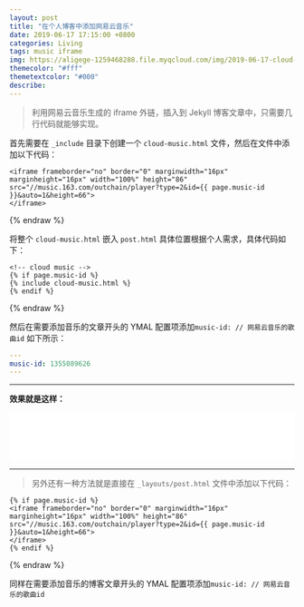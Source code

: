 ```yaml
---
layout: post
title: "在个人博客中添加网易云音乐"
date: 2019-06-17 17:15:00 +0800
categories: Living
tags: music iframe
img: https://aligege-1259468288.file.myqcloud.com/img/2019-06-17-cloud-music.jpg
themecolor: "#fff"
themetextcolor: "#000"
describe: 
---
```


> 利用网易云音乐生成的 iframe 外链，插入到 Jekyll 博客文章中，只需要几行代码就能够实现。

<!--more-->

首先需要在 `_include` 目录下创建一个 `cloud-music.html` 文件，然后在文件中添加以下代码：

```html{% raw %}
<iframe frameborder="no" border="0" marginwidth="16px" marginheight="16px" width="100%" height="86"
src="//music.163.com/outchain/player?type=2&id={{ page.music-id }}&auto=1&height=66">
</iframe>
```
{% endraw %}

将整个 `cloud-music.html` 嵌入 `post.html` 具体位置根据个人需求，具体代码如下：

```liquid{% raw %}
<!-- cloud music -->
{% if page.music-id %}
{% include cloud-music.html %}
{% endif %}
```
{% endraw %}

然后在需要添加音乐的文章开头的 YMAL 配置项添加`music-id: // 网易云音乐的歌曲id` 如下所示：

```yml
---
music-id: 1355089626
---
```

---

**效果就是这样：**
<iframe frameborder="no" border="0" marginwidth="16px" marginheight="16px" width="100%" height="86"
src="//music.163.com/outchain/player?type=2&id=1355089626&auto=0&height=66">
</iframe>

---

> 另外还有一种方法就是直接在 `_layouts/post.html` 文件中添加以下代码：

```html{% raw %}
{% if page.music-id %}
<iframe frameborder="no" border="0" marginwidth="16px" marginheight="16px" width="100%" height="86"
src="//music.163.com/outchain/player?type=2&id={{ page.music-id }}&auto=1&height=66">
</iframe>
{% endif %}
```
{% endraw %}

同样在需要添加音乐的博客文章开头的 YMAL 配置项添加`music-id: // 网易云音乐的歌曲id`
